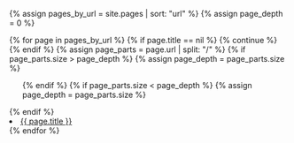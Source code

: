 
{% assign pages_by_url = site.pages | sort: "url" %}
{% assign page_depth = 0 %}

{% for page in pages_by_url %}
    {% if page.title == nil %}
        {% continue %}
    {% endif %}
    {% assign page_parts = page.url | split: "/" %}
    {% if page_parts.size > page_depth %}
    {% assign page_depth = page_parts.size %}
<ul>
    {% endif %}       
    {% if page_parts.size < page_depth %}
    {% assign page_depth = page_parts.size %}
</ul>
    {% endif %}
<li>
<a href='{{page.url}}'>{{ page.title }}</a>
</li>      
{% endfor %}